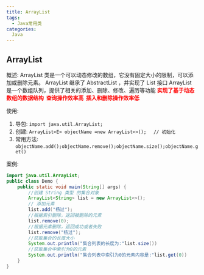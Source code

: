 ```yaml
---
title: ArrayList
tags:
  - Java常用类
categories:
  Java
---
```


## ArrayList

概述: 
    ArrayList 类是一个可以动态修改的数组，它没有固定大小的限制，可以添加或删除元素。
    ArrayList 继承了 AbstractList ，并实现了 List 接口
    ArrayList 是一个数组队列，提供了相关的添加、删除、修改、遍历等功能
    <font color='red'>__实现了基于动态数组的数据结构&nbsp;&nbsp;查询操作效率高&nbsp;&nbsp;插入和删除操作效率低__</font>

使用: 
1. 导包:   ```import java.util.ArrayList;``` 
2. 创建:   ```ArrayList<E> objectName =new ArrayList<>();　 // 初始化```
3. 常用方法: ```objectName.add();objectName.remove();objectName.size();objectName.get()```

案例:
``` Java
import java.util.ArrayList;
public class Demo {
    public static void main(String[] args) {
        //创建 String 类型 的集合对象
        ArrayList<String> list = new ArrayList<>();
        // 添加元素
        list.add("杨过");
        //根据索引删除，返回被删除的元素
        list.remove(0);     
        //根据元素删除，返回成功或者失败
        list.remove("杨过"); 
        //获取集合的长度大小
        System.out.println("集合列表的长度为:"list.size())
        //获取集合中索引为0的元素
        System.out.println("集合列表中索引为0的元素内容是:"list.get(0))
    }
}
```
